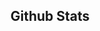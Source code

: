 
<h2 align="center">Github Stats</h2>

<div align="center">
<p align="center"><img align="center" src="https://github-readme-stats.vercel.app/api/top-langs/?username=Vijeyakumar26&layout=compact&hide=html" alt="" /></p>
</div>

<p align="center"><img align="center" src="https://github-readme-stats.vercel.app/api?username=Vijeyakumar26&show_icons=true" alt=""  /></p>
